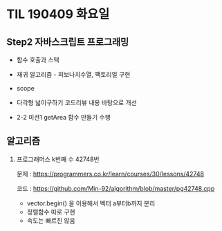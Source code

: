 # TIL 190409 화요일

## Step2 자바스크립트 프로그래밍

- 함수 호출과 스택
- 재귀 알고리즘 - 피보나치수열, 팩토리얼 구현
- scope

- 다각형 넓이구하기 코드리뷰 내용 바탕으로 개선
- 2-2 미션1 getArea 함수 만들기 수행



## 알고리즘

1. 프로그래머스 k번째 수 42748번

   문제 : <https://programmers.co.kr/learn/courses/30/lessons/42748>

   코드 : <https://github.com/Min-92/algorithm/blob/master/pg42748.cpp>

   - vector.begin() 을 이용해서 벡터 a부터b까지 분리
   - 정렬함수 따로 구현
   - 속도는 빠르진 않음
